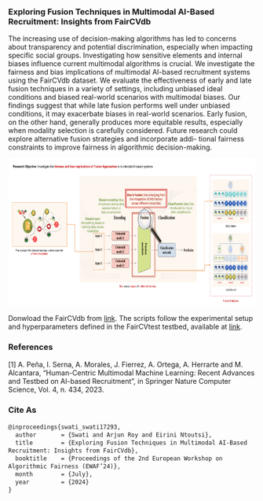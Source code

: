 
### Exploring Fusion Techniques in Multimodal AI-Based Recruitment: Insights from FairCVdb

The increasing use of decision-making algorithms has led to concerns about transparency and potential discrimination, especially when impacting specific social groups. Investigating how sensitive elements and internal biases influence current multimodal algorithms is crucial. We investigate the fairness and bias implications of multimodal AI-based recruitment systems using the FairCVdb dataset. We evaluate the effectiveness of early and late fusion techniques in a variety of settings, including unbiased ideal conditions and biased real-world scenarios with multimodal biases. Our findings suggest that while late fusion performs well under unbiased conditions, it may exacerbate biases in real-world scenarios. Early fusion, on the other hand, generally produces more equitable results, especially when modality selection is carefully considered. Future research could explore alternative fusion strategies and incorporate addi- tional fairness constraints to improve fairness in algorithmic decision-making.

<div align="center">
	<img src="https://github.com/Swati17293/Multimodal-AI-Based-Recruitment-FairCVdb/blob/main/Abstract.png" data-canonical-src="https://github.com/Swati17293/Multimodal-AI-Based-Recruitment-FairCVdb/blob/main/Abstract.png" height="300"/>
</div>

Donwload the FairCVdb from [link](https://github.com/BiDAlab/FairCVtest/blob/master/data/FairCVdb.npy).
The scripts follow the experimental setup and hyperparameters defined in the FairCVtest testbed, available at [link](https://github.com/BiDAlab/FairCVtest/).

### References
[1] A. Peña, I. Serna, A. Morales, J. Fierrez, A. Ortega, A. Herrarte and M. Alcantara, “Human-Centric Multimodal Machine Learning: Recent Advances and Testbed on AI-based Recruitment”, in Springer Nature Computer Science, Vol. 4, n. 434, 2023.

### Cite As
```
@inproceedings{swati_swati17293,
  author       = {Swati and Arjun Roy and Eirini Ntoutsi},
  title        = {Exploring Fusion Techniques in Multimodal AI-Based Recruitment: Insights from FairCVdb},
  booktitle    = {Proceedings of the 2nd European Workshop on Algorithmic Fairness (EWAF’24)},
  month        = {July},
  year         = {2024}
}
```
